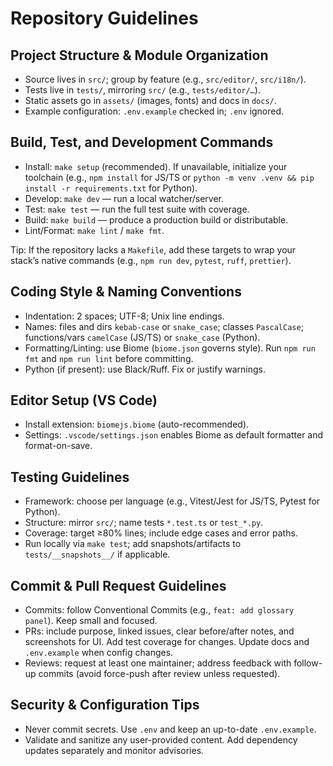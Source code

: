 # Repository Guidelines

## Project Structure & Module Organization
- Source lives in `src/`; group by feature (e.g., `src/editor/`, `src/i18n/`).
- Tests live in `tests/`, mirroring `src/` (e.g., `tests/editor/…`).
- Static assets go in `assets/` (images, fonts) and docs in `docs/`.
- Example configuration: `.env.example` checked in; `.env` ignored.

## Build, Test, and Development Commands
- Install: `make setup` (recommended). If unavailable, initialize your toolchain (e.g., `npm install` for JS/TS or `python -m venv .venv && pip install -r requirements.txt` for Python).
- Develop: `make dev` — run a local watcher/server.
- Test: `make test` — run the full test suite with coverage.
- Build: `make build` — produce a production build or distributable.
- Lint/Format: `make lint` / `make fmt`.

Tip: If the repository lacks a `Makefile`, add these targets to wrap your stack’s native commands (e.g., `npm run dev`, `pytest`, `ruff`, `prettier`).

## Coding Style & Naming Conventions
- Indentation: 2 spaces; UTF-8; Unix line endings.
- Names: files and dirs `kebab-case` or `snake_case`; classes `PascalCase`; functions/vars `camelCase` (JS/TS) or `snake_case` (Python).
- Formatting/Linting: use Biome (`biome.json` governs style). Run `npm run fmt` and `npm run lint` before committing.
- Python (if present): use Black/Ruff. Fix or justify warnings.

## Editor Setup (VS Code)
- Install extension: `biomejs.biome` (auto-recommended).
- Settings: `.vscode/settings.json` enables Biome as default formatter and format-on-save.

## Testing Guidelines
- Framework: choose per language (e.g., Vitest/Jest for JS/TS, Pytest for Python).
- Structure: mirror `src/`; name tests `*.test.ts` or `test_*.py`.
- Coverage: target ≥80% lines; include edge cases and error paths.
- Run locally via `make test`; add snapshots/artifacts to `tests/__snapshots__/` if applicable.

## Commit & Pull Request Guidelines
- Commits: follow Conventional Commits (e.g., `feat: add glossary panel`). Keep small and focused.
- PRs: include purpose, linked issues, clear before/after notes, and screenshots for UI. Add test coverage for changes. Update docs and `.env.example` when config changes.
- Reviews: request at least one maintainer; address feedback with follow-up commits (avoid force-push after review unless requested).

## Security & Configuration Tips
- Never commit secrets. Use `.env` and keep an up-to-date `.env.example`.
- Validate and sanitize any user-provided content. Add dependency updates separately and monitor advisories.

